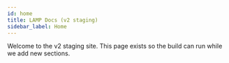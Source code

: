 ```yaml
---
id: home
title: LAMP Docs (v2 staging)
sidebar_label: Home
---
```


Welcome to the v2 staging site. This page exists so the build can run while we add new sections.

